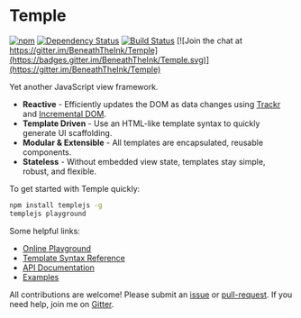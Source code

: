 # Temple

[![npm](https://img.shields.io/npm/v/templejs.svg)](http://ghub.io/templejs) [![Dependency Status](https://david-dm.org/beneaththeink/temple.svg)](https://david-dm.org/beneaththeink/temple) [![Build Status](https://travis-ci.org/BeneathTheInk/Temple.svg?branch=master)](https://travis-ci.org/BeneathTheInk/Temple) [![Join the chat at https://gitter.im/BeneathTheInk/Temple](https://badges.gitter.im/BeneathTheInk/Temple.svg)](https://gitter.im/BeneathTheInk/Temple)

Yet another JavaScript view framework.

* __Reactive__ - Efficiently updates the DOM as data changes using [Trackr](http://ghub.io/trackr) and [Incremental DOM](http://ghub.io/incremental-dom).
* __Template Driven__ - Use an HTML-like template syntax to quickly generate UI scaffolding.
* __Modular & Extensible__ - All templates are encapsulated, reusable components.
* __Stateless__ - Without embedded view state, templates stay simple, robust, and flexible.

To get started with Temple quickly:

```sh
npm install templejs -g
templejs playground
```

Some helpful links:

- [Online Playground](#)
- [Template Syntax Reference](https://github.com/BeneathTheInk/Temple/wiki/Language-Reference)
- [API Documentation](https://github.com/BeneathTheInk/Temple/wiki/API-Documentation)
- [Examples](https://github.com/tyler-johnson/temple-playground/tree/master/examples)

All contributions are welcome! Please submit an [issue](https://github.com/BeneathTheInk/Temple/issues/new) or [pull-request](https://github.com/BeneathTheInk/Temple/pulls). If you need help, join me on [Gitter](https://gitter.im/BeneathTheInk/Temple).
